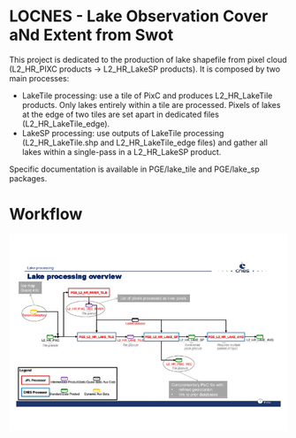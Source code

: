 # LOCNES - Lake Observation Cover aNd Extent from Swot
This project is dedicated to the production of lake shapefile from pixel cloud (L2_HR_PIXC products -> L2_HR_LakeSP products). It is composed by two main processes:
* LakeTile processing: use a tile of PixC and produces L2_HR_LakeTile products. Only lakes entirely within a tile are processed. Pixels of lakes at the edge of two tiles are set apart in dedicated files (L2_HR_LakeTile_edge).
* LakeSP processing: use outputs of LakeTile processing (L2_HR_LakeTile.shp and L2_HR_LakeTile_edge files) and gather all lakes within a single-pass in a L2_HR_LakeSP product.

Specific documentation is available in PGE/lake_tile and PGE/lake_sp packages.

# Workflow

![Alt text](20180312_AlgosLakes_v0_12.png?raw=true "Workflow diagram")